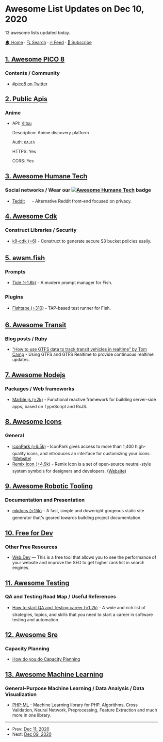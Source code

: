 # Awesome List Updates on Dec 10, 2020

13 awesome lists updated today.

[🏠 Home](/README.md) · [🔍 Search](https://test.trackawesomelist.com/search/) · [🔥 Feed](https://test.trackawesomelist.com/rss.xml) · [📮 Subscribe](https://trackawesomelist.us17.list-manage.com/subscribe?u=d2f0117aa829c83a63ec63c2f&id=36a103854c)



## [1. Awesome PICO 8](/content/pico-8/awesome-PICO-8/README.md)

### Contents / Community

*   [#pico8 on Twitter](https://twitter.com/hashtag/pico8)

## [2. Public Apis](/content/public-apis/public-apis/README.md)

### Anime

- API: [Kitsu](https://kitsu.docs.apiary.io/)

  Description: Anime discovery platform

  Auth: `OAuth`

  HTTPS: Yes

  CORS: Yes



## [3. Awesome Humane Tech](/content/humanetech-community/awesome-humane-tech/README.md)

### Social networks / Wear our   [![Awesome Humane Tech](https://raw.githubusercontent.com/humanetech-community/awesome-humane-tech/main/humane-tech-badge.svg?sanitize=true)](https://github.com/humanetech-community/awesome-humane-tech)   badge

*   [Teddit](https://teddit.net/) [<img src="https://raw.githubusercontent.com/humanetech-community/awesome-humane-tech/main/logo/codeberg.svg?sanitize=true" width="16"/>](https://codeberg.org/teddit/teddit) - Alternative Reddit front-end focused on privacy.

## [4. Awesome Cdk](/content/kalaiser/awesome-cdk/README.md)

### Construct Libraries / Security

*   [k9-cdk (⭐6)](https://github.com/k9securityio/k9-cdk) - Construct to generate secure S3 bucket policies easily.

## [5. awsm.fish](/content/jorgebucaran/awsm.fish/README.md)

### Prompts

*   [Tide (⭐1.6k)](https://github.com/IlanCosman/tide) - A modern prompt manager for Fish.

### Plugins

*   [Fishtape (⭐310)](https://github.com/jorgebucaran/fishtape) - TAP-based test runner for Fish.

## [6. Awesome Transit](/content/CUTR-at-USF/awesome-transit/README.md)

### Blog posts / Ruby

*   ["How to use GTFS data to track transit vehicles in realtime" by Tom Camp](https://www.ably.io/blog/gtfs-data-track-transit-vehicles-realtime) - Using GTFS and GTFS Realtime to provide continuous realtime updates.

## [7. Awesome Nodejs](/content/sindresorhus/awesome-nodejs/README.md)

### Packages / Web frameworks

*   [Marble.js (⭐2k)](https://github.com/marblejs/marble) - Functional reactive framework for building server-side apps, based on TypeScript and RxJS.

## [8. Awesome Icons](/content/notlmn/awesome-icons/README.md)

### General

*   [IconPark (⭐6.5k)](https://github.com/bytedance/IconPark#readme) - IconPark gives access to more than 1,400 high-quality icons, and introduces an interface for customizing your icons. ([Website](https://iconpark.bytedance.com))
*   [Remix Icon (⭐4.9k)](https://github.com/Remix-Design/RemixIcon#readme) - Remix Icon is a set of open-source neutral-style system symbols for designers and developers. ([Website](https://remixicon.com))

## [9. Awesome Robotic Tooling](/content/protontypes/awesome-robotic-tooling/README.md)

### Documentation and Presentation

*   [mkdocs (⭐15k)](https://github.com/mkdocs/mkdocs/) - A fast, simple and downright gorgeous static site generator that's geared towards building project documentation.

## [10. Free for Dev](/content/ripienaar/free-for-dev/README.md)

### Other Free Resources

*   [Web.Dev](https://web.dev/measure/) — This is a free tool that allows you to see the performance of your website and improve the SEO to get higher rank list in search engines.

## [11. Awesome Testing](/content/TheJambo/awesome-testing/README.md)

### QA and Testing Road Map / Useful References

*   [How to start QA and Testing career (⭐1.2k)](https://github.com/fityanos/Quality-Assurance-Road-Map) - A wide and rich list of strategies, topics, and skills that you need to start a career in software testing and automation.

## [12. Awesome Sre](/content/dastergon/awesome-sre/README.md)

### Capacity Planning

*   [How do you do Capacity Planning](https://jvns.ca/blog/2016/03/20/how-do-you-do-capacity-planning/)

## [13. Awesome Machine Learning](/content/josephmisiti/awesome-machine-learning/README.md)

### General-Purpose Machine Learning / Data Analysis / Data Visualization

*   [PHP-ML](https://gitlab.com/php-ai/php-ml) - Machine Learning library for PHP. Algorithms, Cross Validation, Neural Network, Preprocessing, Feature Extraction and much more in one library.

---

- Prev: [Dec 11, 2020](/content/2020/12/11/README.md)
- Next: [Dec 09, 2020](/content/2020/12/09/README.md)